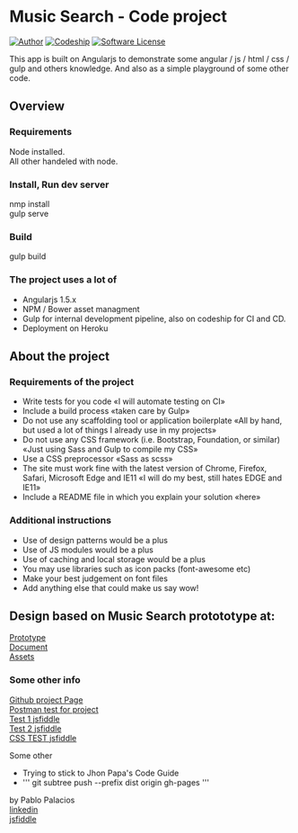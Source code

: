 # Music Search - Code project
[![Author](http://img.shields.io/badge/author-@moplin-blue.svg?style=flat-square)](https://www.linkedin.com/in/moplin)
[![Codeship](https://img.shields.io/codeship/d6c1ddd0-16a3-0132-5f85-2e35c05e22b1.svg?style=flat-square)](https://app.codeship.com/projects/209222)
[![Software License](https://img.shields.io/badge/license-MIT-brightgreen.svg?style=flat-square)](LICENSE)

This app is built on Angularjs  to demonstrate some angular / js / html / css / gulp and others knowledge. And also as a simple playground of some other code.

## Overview

### Requirements
Node installed.  
All other handeled with node.

### Install, Run dev server
nmp install  
gulp serve  

### Build
gulp build

### The project uses a lot of
* Angularjs 1.5.x
* NPM / Bower asset managment
* Gulp for internal development pipeline, also on codeship for CI and CD.
* Deployment on Heroku

## About the project
### Requirements of the project
+ Write tests for you code «I will automate testing on CI»
+ Include a build process «taken care by Gulp»
+ Do not use any scaffolding tool or application boilerplate «All by hand, but used a lot of things I already use in my projects»
+ Do not use any CSS framework (i.e. Bootstrap, Foundation, or similar) «Just using Sass and Gulp to compile my CSS»
+ Use a CSS preprocessor «Sass as scss»
+ The site must work fine with the latest version of Chrome, Firefox, Safari, Microsoft Edge and IE11 «I will do my best, still hates EDGE and IE11»
+ Include a README file in which you explain your solution «here»

### Additional instructions
+ Use of design patterns would be a plus
+ Use of JS modules would be a plus
+ Use of caching and local storage would be a plus
+ You may use libraries such as icon packs (font-awesome etc)
+ Make your best judgement on font files
+ Add anything else that could make us say wow!

## Design based on Music Search protototype at:
[Prototype](https://projects.invisionapp.com/share/XVAJ2MMK7#/screens)  
[Document](https://docs.google.com/document/d/1iAIoVCVNkNxbrWKZdeiLfsujEC0CIeZV3Wp_aTqiU00/edit#heading=h.52d0fjtpdj3k)  
[Assets](https://bitbucket.org/compucorp/recruitment-music-search/overview)

### Some other info
<!---[Heroku App](http://music-search-moplin.herokuapp.com)  -->
[Github project Page](https://moplin.github.io/musicSearch-test/)  
[Postman test for project](https://www.getpostman.com/collections/378371f177930b68cc00)   
[Test 1 jsfiddle](http://jsfiddle.net/moplin/6qy6cfat/)  
[Test 2 jsfiddle](http://jsfiddle.net/moplin/c020mLL4/)  
[CSS TEST jsfiddle](https://jsfiddle.net/moplin/c95ab9mj/)  


Some other
* Trying to stick to Jhon Papa's Code Guide
* ''' git subtree push --prefix dist origin gh-pages '''




by Pablo Palacios  
[linkedin](https://www.linkedin.com/in/moplin/)  
[jsfiddle](http://jsfiddle.net/user/moplin/fiddles/)  

<!---
Principles considered:
1. Code organized and clean (inside modules you will find distribution inside views
2. Prepared for modularity (main app in src/app/music-search)
3. I will do my best to keep controllers simple (DOM interactions or data manipulation)
4. Directives when needed 
  5. Data processing should always be kept in models (my services), that way they can easily be shared between controllers and other services.
  6. Separate server interaction and error handling from the model -contained functions-
7. prefere to use getters / setters for data inter comunication   
8. workflow automated with gulp - bower (for asset pipeline)

Obviusly tring to mantain Style - {Angular 1 Style Guide - johnpapa}
-->
